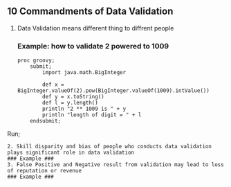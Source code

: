 ## 10 Commandments of Data Validation
1. Data Validation means different thing to diffrent people
   ### Example: how to validate 2 powered to 1009
   ```
   proc groovy;
       submit;
           import java.math.BigInteger

           def x = BigInteger.valueOf(2).pow(BigInteger.valueOf(1009).intValue())
           def y = x.toString()
           def l = y.length()
           println "2 ** 1009 is " + y
           println "length of digit = " + l
       endsubmit;
  Run;
  ```
2. Skill disparity and bias of people who conducts data validation plays significant role in data validation
### Example ###
3. False Positive and Negative result from validation may lead to loss of reputation or revenue
### Example ###
